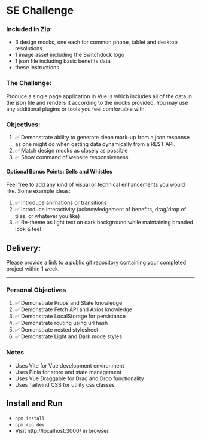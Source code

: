 # SE Challenge

### Included in Zip:
- 3 design mocks, one each for common phone, tablet and desktop resolutions.
- 1 image asset including the Switchdock logo
- 1 json file including basic benefits data
- these instructions

### The Challenge:
Produce a single page application in Vue.js which includes all of the data in the json file and renders it according to the mocks provided. You may use any additional plugins or tools you feel comfortable with.

### Objectives:
1. ✅ Demonstrate ability to generate clean mark-up from a json response as one might do when getting data dynamically from a REST API.
2. ✅ Match design mocks as closely as possible
3. ✅ Show command of website responsiveness

#### Optional Bonus Points: Bells and Whistles
Feel free to add any kind of visual or technical enhancements you would like.
Some example ideas:
1. ✅ Introduce animations or transitions
2. ✅ Introduce interactivity (acknowledgement of benefits, drag/drop of tiles, or whatever you like)
3. ✅ Re-theme as light text on dark background while maintaining branded look & feel

## Delivery:
Please provide a link to a public git repository containing your completed project within 1 week. 

---

### Personal Objectives
1. ✅ Demonstrate Props and State knowledge
2. ✅ Demonstrate Fetch API and Axios knowledge
3. ✅ Demonstrate LocalStorage for persistance
4. ✅ Demonstrate routing using url hash
5. ✅ Demonstrate nested stylesheet
6. ✅ Demonstrate Light and Dark mode styles

### Notes
- Uses Vite for Vue development environment
- Uses Pinia for store and state management
- Uses Vue Draggable for Drag and Drop functionality
- Uses Tailwind CSS for utility css classes

## Install and Run
- `npm install`
- `npm run dev`
- Visit http://localhost:3000/ in browser.